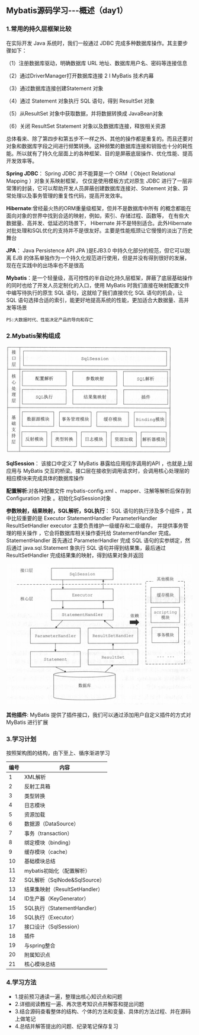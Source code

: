 ## Mybatis源码学习---概述（day1）

### 1.常用的持久层框架比较

在实际开发 Java 系统时，我们一般通过 JDBC 完成多种数据库操作。其主要步骤如下：

（1）注册数据库驱动，明确数据库 URL 地址、数据库用户名、密码等连接信息 

（2）通过DriverManager打开数据库连接 2 I MyBatis 技术内幕

（3）通过数据库连接创建Statement 对象

（4）通过 Statement 对象执行 SQL 语句，得到 ResultSet 对象

（5）从ResultSet 对象中获取数据，并将数据转换成 JavaBean对象

（6）关闭 ResultSet Statement 对象以及数据库连接，释放相关资源

总体看来、除了第四步和第五步不一样之外、其他的操作都是重复的。而且还要对对象和数据库字段之间进行频繁转换。这种频繁的数据库连接和销毁也十分的耗性能。所以就有了持久化层面上的各种框架、目的是屏蔽底层操作、优化性能、提高开发效率等。

**Spring JDBC**： Spring JDBC  并不能算是一个 ORM（ Object Relational Mapping ）对象关系映射框架， 仅仅是使用模板方式对原生 JDBC 进行了一层非常薄的封装，它可以帮助开发人员屏蔽创建数据库连接对、Statement 对象、异常处理以及事务管理的重复性代码，提高开发效率。 

**Hibernate**:曾经最火热的ORM重量级框架，但并不是数据库中所有 的概念都能在面向对象的世界中找到合适的映射，例如，索引、存储过程、函数等， 在有些大数据量、高并发、低延迟的场景下， Hibernate 并不是特别适合。此外Hibernate 对批处理和SQL优化的支持并不是很友好。主要是性能瓶颈让它慢慢的淡出了历史舞台

**JPA**： Java Persistence API  JPA )是EJB3.0 中持久化部分的规范，但它可以脱离 EJB 的体系单独作为一个持久化规范进行使用，但是并没有得到很好的发展，现在在实践中的出场率也不是很高 

**Mybatis**：是一个轻量级，高可控性的半自动化持久层框架，屏蔽了底层基础操作的同时也给了开发人员定制化的入口，使用 MyBatis 时我们直接在映射配置文件中编写待执行的原生 SQL 语句，这就给了我们直接优化 SQL 语句的机会，让 SQL 语句选择合适的索引，能更好地提高系统的性能，更加适合大数据量、高并发等场景 

``PS:大数据时代、性能决定产品的导向和存亡``

### 2.Mybatis架构组成

![1603865710238](image/1603865710238.png)

**SqlSession**： 该接口中定义了 MyBatis 暴露给应用程序调用的API ，也就是上层应用与 MyBatis 交互的桥梁。接口层在接收到调用请求时，会调用核心处理层的相应模块来完成具体的数据库操作

**配置解析**:对各种配置文件 mybatis-config.xml 、mapper、注解等解析后保存到 Configuration 对象 。初始化SqlSession对象

**参数映射，结果映射，SQL解析，SQL执行**： SQL 语句的执行涉及多个组件 ，其中比较重要的是 Executor StatementHandler ParameterHandler ResultSetHandler executor 主要负责维护一级缓存和二级缓存， 并提供事务管理的相关操作 ，它会将数据库相关操作委托给 StatementHandler 完成。 StatementHandler 首先通过 ParameterHandler 完成 SQL 语句的实参绑定，然后通过 java.sql.Statement 象执行 SQL 语句并得到结果集，最后通过 ResultSetHandler 完成结果集的映射，得到结果对象并返回 

![1603866851464](image/1603866851464.png)

**其他插件**: MyBatis 提供了插件接口，我们可以通过添加用户自定义插件的方式对 MyBatis 进行扩展 

### 3.学习计划

按照架构图的结构，由下至上、循序渐进学习

| 编号 | 内容                           |
| ---- | ------------------------------ |
| 1    | XML解析                        |
| 2    | 反射工具箱                     |
| 3    | 类型转换                       |
| 4    | 日志模块                       |
| 5    | 资源加载                       |
| 6    | 数据源（DataSource）           |
| 7    | 事务（transaction）            |
| 8    | 绑定模块（binding）            |
| 9    | 缓存模块（cache）              |
| 10   | 基础模块总结                   |
| 11   | mybatis初始化（配置解析）      |
| 12   | SQL解析（SqlNode&SqlSource）   |
| 13   | 结果集映射（ResultSetHandler） |
| 14   | ID生产器（KeyGenerator）       |
| 15   | SQL执行（StatementHandler）    |
| 16   | SQL执行（Executor）            |
| 17   | 接口设计（SqlSession）         |
| 18   | 插件                           |
| 19   | 与spring整合                   |
| 20   | 附属知识点                     |
| 21   | 核心模块总结                   |

### 4.学习方法

- 1.提前预习通读一遍，整理出核心知识点和问题
- 2.详细阅读教程一遍、再次思考知识点并解答和提出问题
- 3.结合源码查看整体的结构、个体的方法和变量、具体的方法过程、并在源码上做笔记
- 4.总结并解答提出的问题、纪录笔记保存复习